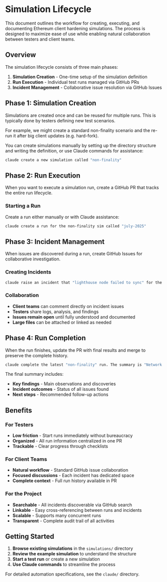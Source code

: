 # Simulation Lifecycle

This document outlines the workflow for creating, executing, and documenting Ethereum client hardening simulations. The process is designed to maximize ease of use while enabling natural collaboration between testers and client teams.

## Overview

The simulation lifecycle consists of three main phases:

1. **Simulation Creation** - One-time setup of the simulation definition
2. **Run Execution** - Individual test runs managed via GitHub PRs
3. **Incident Management** - Collaborative issue resolution via GitHub Issues

## Phase 1: Simulation Creation

Simulations are created once and can be reused for multiple runs. This is typically done by testers defining new test scenarios.

For example, we might create a standard non-finality scenario and the re-run it after big client updates (e.g. hard-fork).

You can create simulations manually by setting up the directory structure and writing the definition, or use Claude commands for assistance:

```bash
claude create a new simulation called "non-finality"
```
## Phase 2: Run Execution

When you want to execute a simulation run, create a GitHub PR that tracks the entire run lifecycle.

### Starting a Run

Create a run either manually or with Claude assistance:

```bash
claude create a run for the non-finality sim called "july-2025"
```

## Phase 3: Incident Management

When issues are discovered during a run, create GitHub Issues for collaborative investigation.

### Creating Incidents

```bash
claude raise an incident that "lighthouse node failed to sync" for the latest run in "non-finality"
```

### Collaboration

- **Client teams** can comment directly on incident issues
- **Testers** share logs, analysis, and findings
- **Issues remain open** until fully understood and documented
- **Large files** can be attached or linked as needed

## Phase 4: Run Completion

When the run finishes, update the PR with final results and merge to preserve the complete history.

```bash
claude complete the latest "non-finality" run. The summary is "Network recovered with 2 incidents discovered"
```

The final summary includes:
- **Key findings** - Main observations and discoveries
- **Incident outcomes** - Status of all issues found
- **Next steps** - Recommended follow-up actions

## Benefits

### For Testers
- **Low friction** - Start runs immediately without bureaucracy
- **Organized** - All run information centralized in one PR
- **Trackable** - Clear progress through checklists

### For Client Teams
- **Natural workflow** - Standard GitHub issue collaboration
- **Focused discussions** - Each incident has dedicated space
- **Complete context** - Full run history available in PR

### For the Project
- **Searchable** - All incidents discoverable via GitHub search
- **Linkable** - Easy cross-referencing between runs and incidents
- **Scalable** - Supports many concurrent runs
- **Transparent** - Complete audit trail of all activities

## Getting Started

1. **Browse existing simulations** in the `simulations/` directory
2. **Review the example simulation** to understand the structure
3. **Start a test run** or create a new simulation
4. **Use Claude commands** to streamline the process

For detailed automation specifications, see the `claude/` directory.